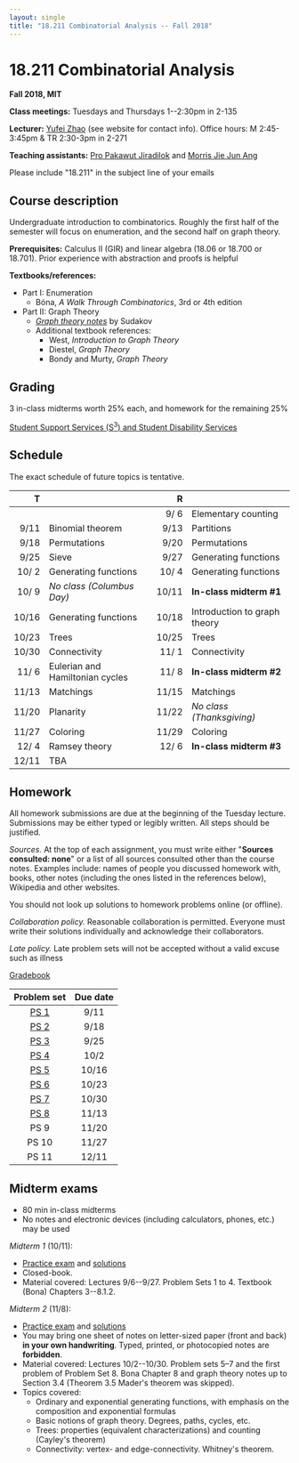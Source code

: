```yaml
---
layout: single
title: "18.211 Combinatorial Analysis -- Fall 2018"
---
```


18.211 Combinatorial Analysis
===============================================

**Fall 2018, MIT**

**Class meetings:** Tuesdays and Thursdays 1--2:30pm in 2-135

**Lecturer:** [Yufei Zhao](http://yufeizhao.com) (see website for contact info). Office hours: M 2:45-3:45pm & TR 2:30-3pm in 2-271

**Teaching assistants:** [Pro Pakawut Jiradilok](https://math.mit.edu/directory/profile.php?pid=2031) and [Morris Jie Jun Ang](https://math.mit.edu/directory/profile.php?pid=2025)

Please include "18.211" in the subject line of your emails

## Course description

Undergraduate introduction to combinatorics. Roughly the first half of the semester will focus on enumeration, and the second half on graph theory.

**Prerequisites:** Calculus II (GIR) and linear algebra (18.06 or 18.700 or 18.701). Prior experience with abstraction and proofs is helpful

**Textbooks/references:**
* Part I: Enumeration
  * Bóna, _A Walk Through Combinatorics_, 3rd or 4th edition
* Part II: Graph Theory
  * [_Graph theory notes_](graph_theory_notes.pdf) by Sudakov
  * Additional textbook references:
    * West, _Introduction to Graph Theory_
    * Diestel, _Graph Theory_
    * Bondy and Murty, _Graph Theory_


## Grading

3 in-class midterms worth 25% each, and homework for the remaining 25%

[Student Support Services (S<sup>3</sup>) and Student Disability Services](s3)

## Schedule

The exact schedule of future topics is tentative.

| T      |                          | R    |                           |
| --:|--|--:|--|
| | | 9/ 6  | Elementary counting
| 9/11   | Binomial theorem         | 9/13 | Partitions
|   9/18 | Permutations               | 9/20 | Permutations
|   9/25 | Sieve             | 9/27 | Generating functions
|  10/ 2 | Generating functions     | 10/ 4 | Generating functions
|  10/ 9 | _No class (Columbus Day)_ | 10/11 | **In-class midterm #1**
|  10/16 | Generating functions  | 10/18 | Introduction to graph theory
|  10/23 | Trees | 10/25 | Trees
|  10/30 | Connectivity          | 11/ 1 | Connectivity
|  11/ 6 | Eulerian and Hamiltonian cycles  | 11/ 8 | **In-class midterm #2**
|  11/13 | Matchings             | 11/15 | Matchings
|  11/20 | Planarity             | 11/22 | _No class (Thanksgiving)_
|  11/27 | Coloring              | 11/29 | Coloring
|  12/ 4 | Ramsey theory         | 12/ 6 | **In-class midterm #3**
|  12/11 | TBA

## Homework


All homework submissions are due at the beginning of the Tuesday lecture. Submissions may be either typed or legibly written. All steps should be justified.

_Sources._ At the top of each assignment, you must write either "**Sources consulted: none**" or a list of all sources consulted other than the course notes. Examples include: names of people you discussed homework with, books, other notes (including the ones listed in the references below), Wikipedia and other websites.

You should not look up solutions to homework problems online (or offline).

_Collaboration policy._ Reasonable collaboration is permitted. Everyone must write their solutions individually and acknowledge their collaborators.

_Late policy._ Late problem sets will not be accepted without a valid excuse such as illness


[Gradebook](http://stellar.mit.edu/S/course/18/fa18/18.211/)

| Problem set | Due date |
|:---------------:|:-----------:|
| [PS 1](ps1.pdf) | 9/11 |
| [PS 2](ps2.pdf) | 9/18 |
| [PS 3](ps3.pdf) | 9/25 |
| [PS 4](ps4.pdf) | 10/2 |
| [PS 5](ps5.pdf) | 10/16 |
| [PS 6](ps6.pdf) | 10/23 |
| [PS 7](ps7.pdf) | 10/30 |
| [PS 8](ps8.pdf) | 11/13 |
| PS 9 | 11/20 |
| PS 10 | 11/27 |
| PS 11 | 12/11 |

## Midterm exams

* 80 min in-class midterms
* No notes and electronic devices (including calculators, phones, etc.) may be used

*Midterm 1* (10/11):

* [Practice exam](exam1practice.pdf) and [solutions](exam1practice_sol.pdf)
* Closed-book.
* Material covered: Lectures 9/6--9/27. Problem Sets 1 to 4. Textbook (Bona) Chapters 3--8.1.2.

*Midterm 2* (11/8):

* [Practice exam](exam2practice.pdf) and [solutions](exam2practice_sol.pdf)
* You may bring one sheet of notes on letter-sized paper (front and back) **in your own handwriting**. Typed, printed, or photocopied notes are **forbidden**.
* Material covered: Lectures 10/2--10/30.
Problem sets 5–7 and the first problem of Problem Set 8. Bona Chapter 8 and graph theory notes up to Section 3.4 (Theorem 3.5 Mader's theorem was skipped).
* Topics covered:
  * Ordinary and exponential generating functions, with emphasis on the composition and exponential formulas
  * Basic notions of graph theory. Degrees, paths, cycles, etc.
  * Trees: properties (equivalent characterizations) and counting (Cayley's theorem)
  * Connectivity: vertex- and edge-connectivity. Whitney's theorem.
